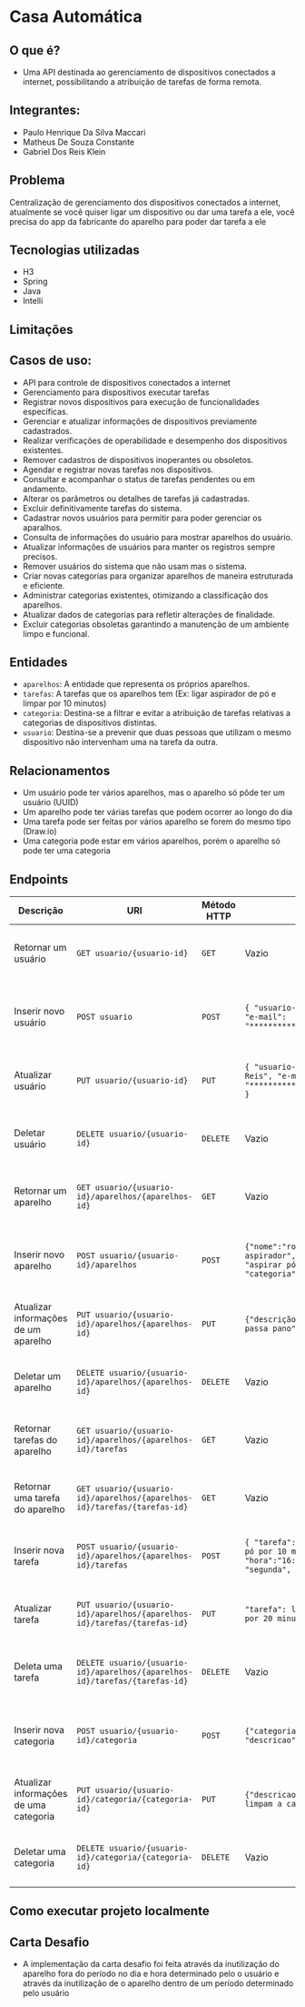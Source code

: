 # Casa Automática

## O que é?

 - Uma API destinada ao gerenciamento de dispositivos conectados a internet, possibilitando a atribuição de tarefas de forma remota.

## Integrantes:

 - Paulo Henrique Da Silva Maccari 
 - Matheus De Souza Constante 
 - Gabriel Dos Reis Klein
 
## Problema

Centralização de gerenciamento dos dispositivos conectados a internet, atualmente se você quiser ligar um dispositivo ou dar uma tarefa a ele, você precisa do app da fabricante do aparelho para poder dar tarefa a ele

## Tecnologias utilizadas

 - H3
 - Spring
 - Java
 - Intelli 
 
## Limitações



## Casos de uso:

- API para controle de dispositivos conectados a internet 
- Gerenciamento para dispositivos executar tarefas 
- Registrar novos dispositivos para execução de funcionalidades específicas.
- Gerenciar e atualizar informações de dispositivos previamente cadastrados.
- Realizar verificações de operabilidade e desempenho dos dispositivos existentes.
- Remover cadastros de dispositivos inoperantes ou obsoletos.
- Agendar e registrar novas tarefas nos dispositivos.
- Consultar e acompanhar o status de tarefas pendentes ou em andamento.
- Alterar os parâmetros ou detalhes de tarefas já cadastradas.
- Excluir definitivamente tarefas do sistema.
- Cadastrar novos usuários para permitir para poder gerenciar os aparalhos.
- Consulta de informações do usuário para mostrar aparelhos do usuário.
- Atualizar informações de usuários para manter os registros sempre precisos.
- Remover usuários do sistema que não usam mas o sistema.
- Criar novas categorias para organizar aparelhos de maneira estruturada e eficiente.
- Administrar categorias existentes, otimizando a classificação dos aparelhos.
- Atualizar dados de categorias para refletir alterações de finalidade.
- Excluir categorias obsoletas garantindo a manutenção de um ambiente limpo e funcional.

## Entidades

- `aparelhos`: A entidade que representa os próprios aparelhos.
- `tarefas`: A tarefas que os aparelhos tem (Ex: ligar aspirador de pó e limpar por 10 minutos)
- `categoria`: Destina-se a filtrar e evitar a atribuição de tarefas relativas a categorias de dispositivos distintas.
- `usuario`: Destina-se a prevenir que duas pessoas que utilizam o mesmo dispositivo não intervenham uma na tarefa da outra.

## Relacionamentos

- Um usuário pode ter vários aparelhos, mas o aparelho só pôde ter um usuário (UUID)
- Um aparelho pode ter várias tarefas que podem ocorrer ao longo do dia
- Uma tarefa pode ser feitas por vários aparelho se forem do mesmo tipo (Draw.io)
- Uma categoria pode estar em vários aparelhos, porém o aparelho só pode ter uma categoria

## Endpoints

| Descrição                              | URI                                                                         | Método HTTP | Corpo                                                                                                           | Resposta Esperada | Erros esperados                                     |
| -------------------------------------- | --------------------------------------------------------------------------- | ----------- | --------------------------------------------------------------------------------------------------------------- | ----------------- | --------------------------------------------------- |
| Retornar um usuário                    | `GET usuario/{usuario-id}`                                                  | `GET`       | Vazio                                                                                                           | `200 OK`          | `404 Not Found` - aparelho não foi encontrado.      |
| Inserir novo usuário                   | `POST usuario`                                                              | `POST`      | `{ "usuario-nome": "Gabriel", "e-mail": "*****************@gmail.com" }`                                        | `201 Created`     | `400 Bad Request` - não foi possível criar usuário  |
| Atualizar usuário                      | `PUT usuario/{usuario-id}`                                                  | `PUT`       | `{ "usuario-nome": "Gabriel Reis", "e-mail": "*****************@hotmail.com" }`                                 | `200 OK`          | `404 Not Found` - usuario não foi encontrado.       |
| Deletar usuário                        | `DELETE usuario/{usuario-id}`                                               | `DELETE`    | Vazio                                                                                                           | `200 OK`          | `404 Not Found` - usuario não foi encontrado.       |
| Retornar um aparelho                   | `GET usuario/{usuario-id}/aparelhos/{aparelhos-id}`                         | `GET`       | Vazio                                                                                                           | `200 OK`          | `404 Not Found` - aparelho não foi encontrado.      |
| Inserir novo aparelho                  | `POST usuario/{usuario-id}/aparelhos`                                       | `POST`      | `{"nome":"robô aspirador","descricao": "aspirar pó", "categoria":"limpeza"}`                                    | `201 Created`     | `400 Bad Request` - não foi possível criar aparelho |                                         
| Atualizar informações de um aparelho   | `PUT usuario/{usuario-id}/aparelhos/{aparelhos-id}`                         | `PUT`       | `{"descrição": "aspira pó e passa pano" }`                                                                      | `200 OK`          | `404 Not Found` - aparelho não foi encontrado       |
| Deletar um aparelho                    | `DELETE usuario/{usuario-id}/aparelhos/{aparelhos-id}`                      | `DELETE`    | Vazio                                                                                                           | `200 OK`          | `404 Nota Found` - aparelho não foi encontrado      |
| Retornar tarefas do aparelho           | `GET usuario/{usuario-id}/aparelhos/{aparelhos-id}/tarefas`                 | `GET`       | Vazio                                                                                                           | `200 OK`          | `404 Not Found` - aparelho não foi encontrado.      |
| Retornar uma tarefa do aparelho        | `GET usuario/{usuario-id}/aparelhos/{aparelhos-id}/tarefas/{tarefas-id}`    | `GET`       | Vazio                                                                                                           | `200 OK`          | `404 Not Found` - aparelho não foi encontrado.      |
| Inserir nova tarefa                    | `POST usuario/{usuario-id}/aparelhos/{aparelhos-id}/tarefas`                | `POST`      | `{ "tarefa": ligar aspirador de pó por 10 minutos, "hora":"16:20", "repetir": "segunda", "periodo":"dentro"}`   | `201 Created`     | `404 Not Found` - aparelho não foi encontrado.      |
| Atualizar tarefa                       | `PUT usuario/{usuario-id}/aparelhos/{aparelhos-id}/tarefas/{tarefas-id}`    | `PUT`       | `"tarefa": ligar aspirador de pó por 20 minutos }`                                                              | `200 OK`          | `404 Not Found` - tarefa não foi encontrado.        |
| Deleta uma tarefa                      | `DELETE usuario/{usuario-id}/aparelhos/{aparelhos-id}/tarefas/{tarefas-id}` | `DELETE`    | Vazio                                                                                                           | `200 OK`          | `404 Not Found` - tarefa não foi encontrado.        |
| Inserir nova categoria                 | `POST usuario/{usuario-id}/categoria`                                       | `POST`      | `{"categoria-nome":"limpeza", "descricao":"limpeza da casa"}`                                                   | `201 Created`     | `400 Bad Request` - não foi possível criar aparelho |                                         
| Atualizar informações de uma categoria | `PUT usuario/{usuario-id}/categoria/{categoria-id}`                         | `PUT`       | `{"descricao": "aparelhos que limpam a casa" }`                                                                 | `200 OK`          | `404 Not Found` - aparelho não foi encontrado       |
| Deletar uma categoria                  | `DELETE usuario/{usuario-id}/categoria/{categoria-id}`                      | `DELETE`    | Vazio                                                                                                           | `200 OK`          | `404 Nota Found` - aparelho não foi encontrado      |

## Como executar projeto localmente



## Carta Desafio

 - A implementação da carta desafio foi feita através da inutilização do aparelho fora do período no dia e hora determinado pelo o usuário e através da inutilização de o aparelho dentro de um período determinado pelo usuário
